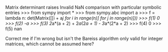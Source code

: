 Matrix determinant raises Invalid NaN comparison with particular symbolic entries
    >>> from sympy import *
    >>> from sympy.abc import a
    >>> f = lambda n: det(Matrix([[i + a*j for i in range(n)] for j in range(n)]))
    >>> f(1)
    0
    >>> f(2)
    -a
    >>> f(3)
    2*a*(a + 2) + 2*a*(2*a + 1) - 3*a*(2*a + 2)
    >>> f(4)
    0
    >>> f(5)
    nan

Correct me if I'm wrong but isn't the Bareiss algorithm only valid for integer matrices, which cannot be assumed here?